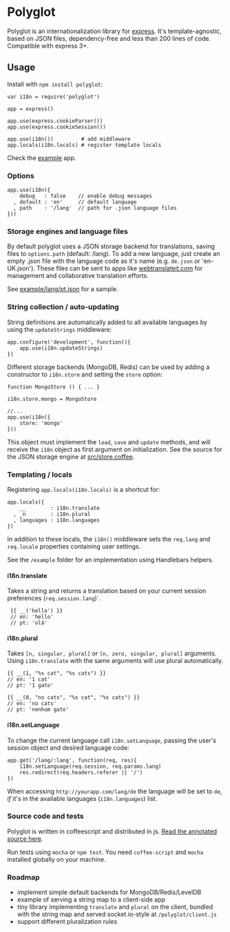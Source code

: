 Polyglot
========

Polyglot is an internationalization library for [express](http://github.com/visionmedia/express). It's template-agnostic, based on JSON files, dependency-free and less than 200 lines of code. Compatible with express 3+.

## Usage

Install with `npm install polyglot`:

    var i18n = require('polyglot')

    app = express()

    app.use(express.cookieParser())
    app.use(express.cookieSession())

    app.use(i18n())         # add middleware
    app.locals(i18n.locals) # register template locals

Check the [example](https://github.com/ricardobeat/node-polyglot/tree/master/example) app.

### Options

    app.use(i18n({
        debug   : false    // enable debug messages
      , default : 'en'     // default language
      , path    : '/lang'  // path for .json language files
    }))

### Storage engines and language files

By default polyglot uses a JSON storage backend for translations, saving files to `options.path` (default: /lang). To add a new language, just create an empty .json file with the language code as it's name (e.g. `de.json` or 'en-UK.json'). These files can be sent to apps like [webtranslateit.com](http://webtranslateit.com) for management and collaborative translation efforts.

See [example/lang/pt.json](https://github.com/ricardobeat/node-polyglot/blob/master/example/lang/pt.json) for a sample.

### String collection / auto-updating

String definitions are automatically added to all available languages by using the `updateStrings` middleware:

    app.configure('development', function(){
        app.use(i18n.updateStrings)
    })

Different storage backends (MongoDB, Redis) can be used by adding a constructor to `i18n.store` and setting the `store` option:

    function MongoStore () { ... }

    i18n.store.mongo = MongoStore

    //...
    app.use(i18n({
        store: 'mongo'
    }))

This object must implement the `load`, `save` and `update` methods, and will receive the `i18n` object as first argument on initialization. See the source for the JSON storage engine at [src/store.coffee](https://github.com/ricardobeat/node-polyglot/blob/master/src/store.coffee).

### Templating / locals

Registering `app.locals(i18n.locals)` is a shortcut for:

    app.locals({
        __        : i18n.translate
      , _n        : i18n.plural
      , languages : i18n.languages
    })

In addition to these locals, the `i18n()` middleware sets the `req.lang` and `req.locale` properties containing user settings.

See the `/example` folder for an implementation using Handlebars helpers.

#### i18n.translate

Takes a string and returns a translation based on your current session preferences (`req.session.lang`)`.

     {{ __('hello') }}
     // en: 'hello'
     // pt: 'olá'

#### i18n.plural

Takes `[n, singular, plural]` or `[n, zero, singular, plural]` arguments. Using `i18n.translate` with the same arguments will use plural automatically.

    {{ __(1, "%s cat", "%s cats") }}
    // en: '1 cat'
    // pt: '1 gato'

    {{ __(0, "no cats", "%s cat", "%s cats") }}
    // en: 'no cats'
    // pt: 'nenhum gato'

#### i18n.setLanguage

To change the current language call `i18n.setLanguage`, passing the user's session object and desired language code:

    app.get('/lang/:lang', function(req, res){
        i18n.setLanguage(req.session, req.params.lang)
        res.redirect(req.headers.referer || '/')
    })

When accessing `http://yourapp.com/lang/de` the language will be set to `de`, *if* it's in the available languages (`i18n.languages`) list.

### Source code and tests

Polyglot is written in coffeescript and distributed in js. [Read the annotated source here](http://ricardobeat.github.com/node-polyglot).

Run tests using `mocha` or `npm test`. You need `coffee-script` and `mocha` installed globally on your machine.

### Roadmap

- implement simple default backends for MongoDB/Redis/LevelDB
- example of serving a string map to a client-side app
- tiny library implementing `translate` and `plural` on the client, bundled with the string map and served socket.io-style at `/polyglot/client.js`
- support different pluralization rules
